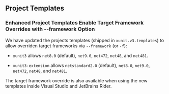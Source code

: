 ## Project Templates

### Enhanced Project Templates Enable Target Framework Overrides with --framework Option

We have updated the projects templates (shipped in `xunit.v3.templates`) to allow overriden target frameworks via `--framework` (or `-f`):

- `xunit3` allows `net8.0` (default), `net9.0`, `net472`, `net48`, and `net481`.

- `xunit3-extension` allows `netstandard2.0` (default), `net8.0`, `net9.0`, `net472`, `net48`, and `net481`.

The target framework override is also available when using the new templates inside Visual Studio and JetBrains Rider.
